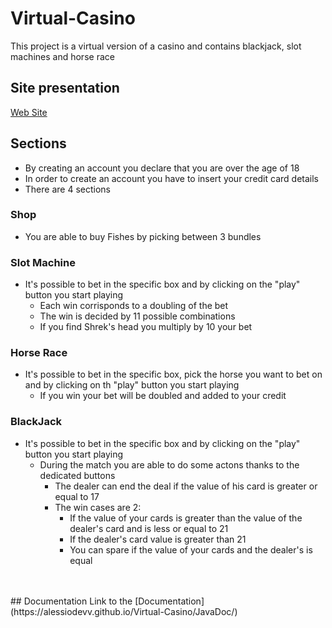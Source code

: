# Virtual-Casino 
This project is a virtual version of a casino and contains blackjack, slot machines and horse race

## Site presentation
[Web Site](https://alessiodevv.github.io/Virtual-Casino/)

## Sections
- By creating an account you declare that you are over the age of 18
- In order to create an account you have to insert your credit card details
- There are 4 sections
### Shop
- You are able to buy Fishes by picking between 3 bundles
### Slot Machine
- It's possible to bet in the specific box and by clicking on the "play" button you start playing
     - Each win corrisponds to a doubling of the bet
     - The win is decided by 11 possible combinations
     - If you find Shrek's head you multiply by 10 your bet
### Horse Race
- It's possible to bet in the specific box, pick the horse you want to bet on and by clicking on th "play" button you start playing
     - If you win your bet will be doubled and added to your credit
### BlackJack
- It's possible to bet in the specific box and by clicking on the "play" button you start playing
     - During the match you are able to do some actons thanks to the dedicated buttons
          - The dealer can end the deal if the value of his card is greater or equal to 17
          - The win cases are 2:
               - If the value of your cards is greater than the value of the dealer's card and is less or equal to 21
               - If the dealer's card value is greater than 21
               - You can spare if the value of your cards and the dealer's is equal
<br>
<br>
## Documentation
Link to the [Documentation](https://alessiodevv.github.io/Virtual-Casino/JavaDoc/)
